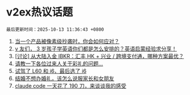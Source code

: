 # v2ex热议话题

`最后更新时间：2025-10-13 11:36:43 +0800`

1. [当一个产品被像素级抄袭时，你会如何应对？](https://www.v2ex.com/t/1164648)
1. [v 友们， 3 岁孩子学英语你们都是怎么安排的？英语启蒙经验求分享！](https://www.v2ex.com/t/1164725)
1. [[讨论] 从大陆入金 IBKR：汇丰 HK + 兴业 / 跨境支付通，哪种方案最优？](https://www.v2ex.com/t/1164646)
1. [请教一下各位过来人关于彩礼的问题...](https://www.v2ex.com/t/1164705)
1. [试驾了 L60 和 i6，最后选了 i6](https://www.v2ex.com/t/1164680)
1. [结婚不想办婚礼，该怎么说服家长和女朋友](https://www.v2ex.com/t/1164757)
1. [claude code 一天花了 190 刀，来谈谈我的感受](https://www.v2ex.com/t/1164626)

